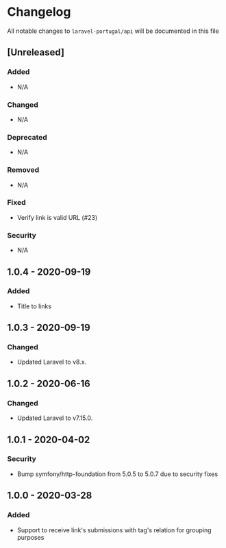 # Changelog

All notable changes to `laravel-portugal/api` will be documented in this file

## [Unreleased]

### Added

- N/A

### Changed

- N/A

### Deprecated

- N/A

### Removed

- N/A

### Fixed

- Verify link is valid URL (#23)

### Security

- N/A

## 1.0.4 - 2020-09-19

### Added

- Title to links

## 1.0.3 - 2020-09-19

### Changed

- Updated Laravel to v8.x. 

## 1.0.2 - 2020-06-16

### Changed

- Updated Laravel to v7.15.0. 

## 1.0.1 - 2020-04-02

### Security

- Bump symfony/http-foundation from 5.0.5 to 5.0.7 due to security fixes

## 1.0.0 - 2020-03-28

### Added

- Support to receive link's submissions with tag's relation for grouping purposes
